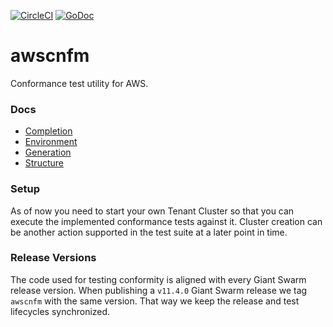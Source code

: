 [![CircleCI](https://circleci.com/gh/giantswarm/awscnfm.svg?style=shield)](https://circleci.com/gh/giantswarm/awscnfm)
[![GoDoc](https://godoc.org/github.com/giantswarm/awscnfm?status.svg)](https://pkg.go.dev/github.com/giantswarm/awscnfm?tab=overview)

# awscnfm

Conformance test utility for AWS.



### Docs

* [Completion](/docs/completion.md)
* [Environment](/docs/environment.md)
* [Generation](/docs/generation.md)
* [Structure](/docs/structure.md)



### Setup

As of now you need to start your own Tenant Cluster so that you can execute the
implemented conformance tests against it. Cluster creation can be another action
supported in the test suite at a later point in time.



### Release Versions

The code used for testing conformity is aligned with every Giant Swarm release
version. When publishing a `v11.4.0` Giant Swarm release we tag `awscnfm` with
the same version. That way we keep the release and test lifecycles synchronized.
